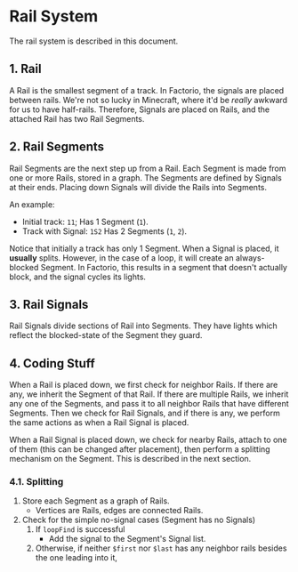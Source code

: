 Rail System
===========
The rail system is described in this document.

## 1. Rail
A Rail is the smallest segment of a track. In Factorio, the signals are placed between rails.
We're not so lucky in Minecraft, where it'd be _really_ awkward for us to have half-rails.
Therefore, Signals are placed on Rails, and the attached Rail has two Rail Segments.

## 2. Rail Segments
Rail Segments are the next step up from a Rail. Each Segment is made from one or more Rails, stored in a graph.
The Segments are defined by Signals at their ends. Placing down Signals will divide the Rails
into Segments.

An example:

- Initial track: `11`; Has 1 Segment (`1`).
- Track with Signal: `1S2` Has 2 Segments (`1`, `2`).

Notice that initially a track has only 1 Segment. When a Signal is placed, it **usually** splits.
However, in the case of a loop, it will create an always-blocked Segment. In Factorio, this results
in a segment that doesn't actually block, and the signal cycles its lights.

## 3. Rail Signals
Rail Signals divide sections of Rail into Segments. They have lights which reflect the blocked-state
of the Segment they guard.

## 4. Coding Stuff
When a Rail is placed down, we first check for neighbor Rails. If there are any, we inherit the
Segment of that Rail. If there are multiple Rails, we inherit any one of the Segments, and pass it
to all neighbor Rails that have different Segments. Then we check for Rail Signals, and if there
is any, we perform the same actions as when a Rail Signal is placed.

When a Rail Signal is placed down, we check for nearby Rails, attach to one of them
(this can be changed after placement), then perform a splitting mechanism on the Segment.
This is described in the next section.

### 4.1. Splitting

1. Store each Segment as a graph of Rails.
    - Vertices are Rails, edges are connected Rails.
2. Check for the simple no-signal cases (Segment has no Signals)
    1. If `loopFind` is successful
        - Add the signal to the Segment's Signal list.
    2. Otherwise, if neither `$first` nor `$last` has any neighbor rails besides the one leading into it,
